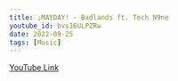 ```yaml
---
title: ¡MAYDAY! - Badlands ft. Tech N9ne
youtube_id: bvs16ULPZRw
date: 2022-09-25
tags: [Music]
---
```

[YouTube Link](https://www.youtube.com/watch?v=bvs16ULPZRw)